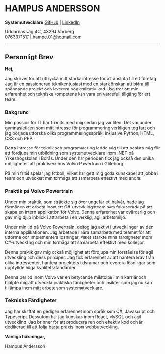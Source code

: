 # HAMPUS ANDERSSON

**Systemutvecklare**
[GitHub](https://github.com/HampusAndersson01) | [LinkedIn](https://www.linkedin.com/in/hampus-a-0957b9140)

Uddarnas väg 4C, 43294 Varberg  
0763371517 | hampe.01@hotmail.com


---

## Personligt Brev

**Hej,**

Jag skriver för att uttrycka mitt starka intresse för att ansluta till ert företag. Jag är en passionerad teknikentusiast med en stark önskan att bidra till spännande projekt och leverera högkvalitativ kod. Jag tror att min erfarenhet och tekniska kompetens kan vara en värdefull tillgång för ert team.

### Bakgrund

Min passion för IT har funnits med mig sedan jag var liten. Det var under gymnasietiden som mitt intresse för programmering verkligen tog fart och jag började utforska olika programmeringsspråk, inklusive Python, HTML, CSS och PHP.

Detta intresse för teknik och programmering ledde mig till att besluta mig för att fördjupa min utbildning som systemutvecklare inom .NET på Yrkeshögskolan i Borås. Under den här perioden fick jag också den unika möjligheten att praktisera hos Volvo Powertrain i Göteborg.

På min fritid spelar jag fotboll, vilket har gett mig goda kunskaper att jobba i team och utvecklat min förmåga att samarbeta effektivt med andra.



### Praktik på Volvo Powertrain

Under min praktik, som sträckte sig över ungefär ett halvår, hade jag förmånen att arbeta inom ett C#-utvecklingsteam som fokuserade på att skapa en intern applikation för Volvo. Denna erfarenhet var ovärderlig och gav mig djup inblick i att arbeta i en verklig, agil arbetsmiljö.

Under min tid på Volvo Powertrain, deltog jag aktivt i utvecklingen av den interna applikationen. Jag arbetade i nära samarbete med teamet för att utforma och implementera lösningar, vilket stärkte mina färdigheter inom C#-utveckling och min förmåga att samarbeta effektivt med kollegor.

Denna praktik gav mig också möjlighet att fördjupa min förståelse för agil utveckling och dess principer. Jag fick erfarenhet av att hantera krav från olika intressenter, hantera projektets tidsramar och leverera lösningar som uppfyllde höga kvalitetsstandarder.

Denna period inom Volvo var en betydande milstolpe i min karriär och hjälpte mig att utveckla praktiska färdigheter och insikter som jag nu kan tillämpa inom mitt arbete som systemutvecklare.

### Tekniska Färdigheter

Jag har skaffat en gedigen erfarenhet inom språk som C#, Javascript och Typescript. Dessutom har jag kunskap inom React, MySQL och agil utveckling. Jag brinner för att producera ren och effektiv kod och är dedikerad till att följa bästa praxis inom webbutveckling.


**Vänliga hälsningar,**

Hampus Andersson
